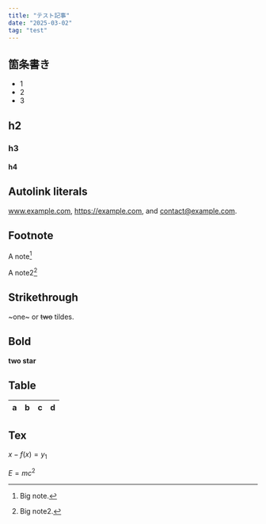 ```yaml
---
title: "テスト記事"
date: "2025-03-02"
tag: "test"
---
```


## 箇条書き

- 1
- 2
- 3

## h2

### h3

#### h4

## Autolink literals

www.example.com, https://example.com, and contact@example.com.

## Footnote

A note[^1]

A note2[^2]

## Strikethrough

~one~ or ~~two~~ tildes.

## Bold

**two star**

## Table

| a | b | c | d |
| - | - | - | - |

## Tex

$x-f(x)=y_1$

$E=mc^2$

[^1]: Big note.
[^2]: Big note2.
